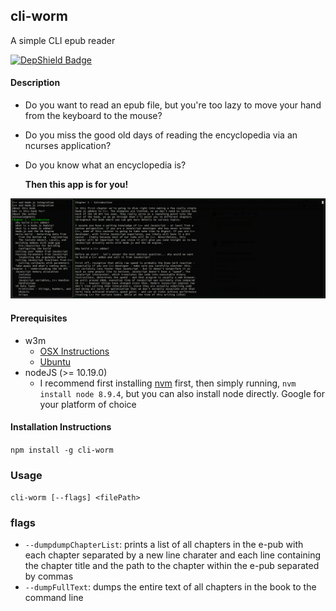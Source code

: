 ## cli-worm

A simple CLI epub reader

[![DepShield Badge](https://depshield.sonatype.org/badges/chriswininger/cli-worm/depshield.svg)](https://depshield.github.io)

#### Description

* Do you want to read an epub file, but you're too lazy to move your hand from the keyboard to the mouse?

* Do you miss the good old days of reading the encyclopedia via an ncurses application?

* Do you know what an encyclopedia is?

  **Then this app is for you!**

![Alt text](docs/images/cli-worm-screen-grab.png?raw=true "Screen Capture")

#### Prerequisites
* w3m
    * [OSX Instructions](http://macappstore.org/w3m/)
    * [Ubuntu](https://www.howtoinstall.co/en/ubuntu/xenial/w3m)
* nodeJS (>= 10.19.0)
    * I recommend first installing [nvm](https://github.com/creationix/nvm/blob/master/README.md) first,
    then simply running, `nvm install node 8.9.4`, but you can also install node directly. Google
    for your platform of choice 

#### Installation Instructions
`npm install -g cli-worm`

### Usage

`cli-worm [--flags] <filePath>`

### flags
* `--dumpdumpChapterList`: prints a list of all chapters in the e-pub with each chapter separated by a new line charater and each line containing the chapter title and the path to the chapter within the e-pub separated by commas
* `--dumpFullText`: dumps the entire text of all chapters in the book to the command line


